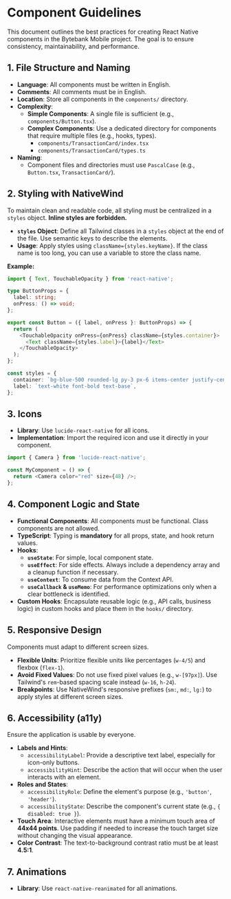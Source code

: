 # Component Guidelines

This document outlines the best practices for creating React Native components in the Bytebank Mobile project. The goal is to ensure consistency, maintainability, and performance.

## 1. File Structure and Naming

-   **Language**: All components must be written in English. 
-   **Comments**: All comments must be in English.
-   **Location**: Store all components in the `components/` directory.
-   **Complexity**:
    -   **Simple Components**: A single file is sufficient (e.g., `components/Button.tsx`).
    -   **Complex Components**: Use a dedicated directory for components that require multiple files (e.g., hooks, types).
        -   `components/TransactionCard/index.tsx`
        -   `components/TransactionCard/types.ts`
-   **Naming**:
    -   Component files and directories must use `PascalCase` (e.g., `Button.tsx`, `TransactionCard/`).

## 2. Styling with NativeWind

To maintain clean and readable code, all styling must be centralized in a `styles` object. **Inline styles are forbidden.**

-   **`styles` Object**: Define all Tailwind classes in a `styles` object at the end of the file. Use semantic keys to describe the elements.
-   **Usage**: Apply styles using `className={styles.keyName}`. If the class name is too long, you can use a variable to store the class name.

**Example:**

```typescript
import { Text, TouchableOpacity } from 'react-native';

type ButtonProps = {
  label: string;
  onPress: () => void;
};

export const Button = ({ label, onPress }: ButtonProps) => {
  return (
    <TouchableOpacity onPress={onPress} className={styles.container}>
      <Text className={styles.label}>{label}</Text>
    </TouchableOpacity>
  );
};

const styles = {
  container: `bg-blue-500 rounded-lg py-3 px-6 items-center justify-center`,
  label: `text-white font-bold text-base`,
};
```

## 3. Icons

-   **Library**: Use `lucide-react-native` for all icons.
-   **Implementation**: Import the required icon and use it directly in your component.

```typescript
import { Camera } from 'lucide-react-native';

const MyComponent = () => {
  return <Camera color="red" size={48} />;
};
```

## 4. Component Logic and State

-   **Functional Components**: All components must be functional. Class components are not allowed.
-   **TypeScript**: Typing is **mandatory** for all props, state, and hook return values.
-   **Hooks**:
    -   **`useState`**: For simple, local component state.
    -   **`useEffect`**: For side effects. Always include a dependency array and a cleanup function if necessary.
    -   **`useContext`**: To consume data from the Context API.
    -   **`useCallback` & `useMemo`**: For performance optimizations only when a clear bottleneck is identified.
-   **Custom Hooks**: Encapsulate reusable logic (e.g., API calls, business logic) in custom hooks and place them in the `hooks/` directory.

## 5. Responsive Design

Components must adapt to different screen sizes.

-   **Flexible Units**: Prioritize flexible units like percentages (`w-4/5`) and flexbox (`flex-1`).
-   **Avoid Fixed Values**: Do not use fixed pixel values (e.g., `w-[97px]`). Use Tailwind's `rem`-based spacing scale instead (`w-16`, `h-24`).
-   **Breakpoints**: Use NativeWind's responsive prefixes (`sm:`, `md:`, `lg:`) to apply styles at different screen sizes.

## 6. Accessibility (a11y)

Ensure the application is usable by everyone.

-   **Labels and Hints**:
    -   `accessibilityLabel`: Provide a descriptive text label, especially for icon-only buttons.
    -   `accessibilityHint`: Describe the action that will occur when the user interacts with an element.
-   **Roles and States**:
    -   `accessibilityRole`: Define the element's purpose (e.g., `'button'`, `'header'`).
    -   `accessibilityState`: Describe the component's current state (e.g., `{ disabled: true }`).
-   **Touch Area**: Interactive elements must have a minimum touch area of **44x44 points**. Use padding if needed to increase the touch target size without changing the visual appearance.
-   **Color Contrast**: The text-to-background contrast ratio must be at least **4.5:1**.

## 7. Animations

-   **Library**: Use `react-native-reanimated` for all animations.
